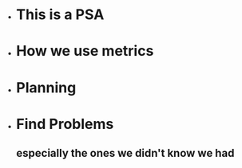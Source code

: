 *   # This is a PSA

*   # How we use metrics

*   # Planning

*   # Find Problems

    ## especially the ones we didn't know we had

